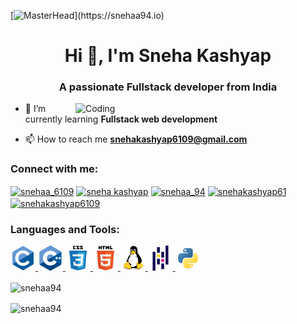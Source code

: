 [![MasterHead](https://1.bp.blogspot.com/-7A4WynwLsM...)](https://snehaa94.io)
<h1 align="center">Hi 👋, I'm Sneha Kashyap</h1>
<h3 align="center">A passionate Fullstack developer from India</h3>
<img align="right" alt="Coding" width="400" src="https://t4.ftcdn.net/jpg/03/13/40/45/360_F_313404541_e9YZ3pht6oEEkMXuhxTboqXA2B2ShNnC.jpg">

- 🌱 I’m currently learning **Fullstack web development**

- 📫 How to reach me **snehakashyap6109@gmail.com**

<h3 align="left">Connect with me:</h3>
<p align="left">
<a href="https://twitter.com/snehaa_6109" target="blank"><img align="center" src="https://raw.githubusercontent.com/rahuldkjain/github-profile-readme-generator/master/src/images/icons/Social/twitter.svg" alt="snehaa_6109" height="30" width="40" /></a>
<a href="https://linkedin.com/in/sneha kashyap" target="blank"><img align="center" src="https://raw.githubusercontent.com/rahuldkjain/github-profile-readme-generator/master/src/images/icons/Social/linked-in-alt.svg" alt="sneha kashyap" height="30" width="40" /></a>
<a href="https://instagram.com/snehaa_94" target="blank"><img align="center" src="https://raw.githubusercontent.com/rahuldkjain/github-profile-readme-generator/master/src/images/icons/Social/instagram.svg" alt="snehaa_94" height="30" width="40" /></a>
<a href="https://www.codechef.com/users/snehakashyap61" target="blank"><img align="center" src="https://cdn.jsdelivr.net/npm/simple-icons@3.1.0/icons/codechef.svg" alt="snehakashyap61" height="30" width="40" /></a>
<a href="https://www.hackerrank.com/snehakashyap6109" target="blank"><img align="center" src="https://raw.githubusercontent.com/rahuldkjain/github-profile-readme-generator/master/src/images/icons/Social/hackerrank.svg" alt="snehakashyap6109" height="30" width="40" /></a>
</p>

<h3 align="left">Languages and Tools:</h3>
<p align="left"> <a href="https://www.cprogramming.com/" target="_blank" rel="noreferrer"> <img src="https://raw.githubusercontent.com/devicons/devicon/master/icons/c/c-original.svg" alt="c" width="40" height="40"/> </a> <a href="https://www.w3schools.com/cpp/" target="_blank" rel="noreferrer"> <img src="https://raw.githubusercontent.com/devicons/devicon/master/icons/cplusplus/cplusplus-original.svg" alt="cplusplus" width="40" height="40"/> </a> <a href="https://www.w3schools.com/css/" target="_blank" rel="noreferrer"> <img src="https://raw.githubusercontent.com/devicons/devicon/master/icons/css3/css3-original-wordmark.svg" alt="css3" width="40" height="40"/> </a> <a href="https://www.w3.org/html/" target="_blank" rel="noreferrer"> <img src="https://raw.githubusercontent.com/devicons/devicon/master/icons/html5/html5-original-wordmark.svg" alt="html5" width="40" height="40"/> </a> <a href="https://www.linux.org/" target="_blank" rel="noreferrer"> <img src="https://raw.githubusercontent.com/devicons/devicon/master/icons/linux/linux-original.svg" alt="linux" width="40" height="40"/> </a> <a href="https://pandas.pydata.org/" target="_blank" rel="noreferrer"> <img src="https://raw.githubusercontent.com/devicons/devicon/2ae2a900d2f041da66e950e4d48052658d850630/icons/pandas/pandas-original.svg" alt="pandas" width="40" height="40"/> </a> <a href="https://www.python.org" target="_blank" rel="noreferrer"> <img src="https://raw.githubusercontent.com/devicons/devicon/master/icons/python/python-original.svg" alt="python" width="40" height="40"/> </a> </p>

<p><img align="center" src="https://github-readme-stats.vercel.app/api/top-langs?username=snehaa94&show_icons=true&locale=en&layout=compact" alt="snehaa94" /></p>

<p><img align="center" src="https://github-readme-streak-stats.herokuapp.com/?user=snehaa94&" alt="snehaa94" /></p>
